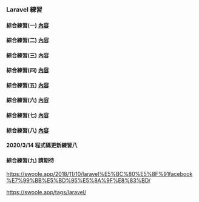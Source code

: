 ### Laravel 練習
#### 綜合練習(一) [內容](exercise1/README.md)
#### 綜合練習(二) [內容](exercise2/README.md)
#### 綜合練習(三) [內容](exercise3/README.md)
#### 綜合練習(四) [內容](exercise4/README.md)
#### 綜合練習(五) [內容](exercise5/README.md)
#### 綜合練習(六) [內容](exercise6/README.md)
#### 綜合練習(七) [內容](exercise7/README.md)
#### 綜合練習(八) [內容](exercise8/README.md)

#### 2020/3/14 程式碼更新練習八

#### 綜合練習(九) 請期待

https://swoole.app/2018/11/10/laravel%E5%BC%80%E5%8F%91facebook%E7%99%BB%E5%BD%95%E5%8A%9F%E8%83%BD/

https://swoole.app/tags/laravel/